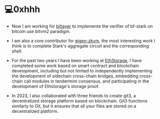 # 💻0xhhh


- Now I am working for [bitlayer](https://github.com/bitlayer-org) to implemente the verifier of bf-stark on bitcoin use bitvm2 paradigm.

- I am also a core contributor for [eigen-zkvm](https://github.com/0xEigenLabs/eigen-zkvm), the most interesting work I think is to complete Stark's aggregate circuit and the corresponding shell.

- For the past two years I have been working at [EthStorage](https://github.com/ethstorage), I have completed some work based on smart contract and blockchain development, including but not limited to independently implementing the development of sidechain cross-chain bridges, embedding cross-chain call modules in tendermint consensus, and participating in the development of Ethstorage's storage proof.

- In 2023, I also collaborated with three friends to create git3, a decentralized storage platform based on blockchain. Git3 functions similarly to Git, but it ensures that all your files are stored on a decentralized platform.





